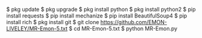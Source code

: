 $ pkg update
$ pkg upgrade
$ pkg install python
$ pkg install python2
$ pip install requests
$ pip install mechanize
$ pip install BeautifulSoup4
$ pip install rich
$ pkg install git
$ git clone https://github.com/EMON-LIVELEY/MR-Emon-5.txt
$ cd MR-Emon-5.txt
$ python MR-Emon.py
